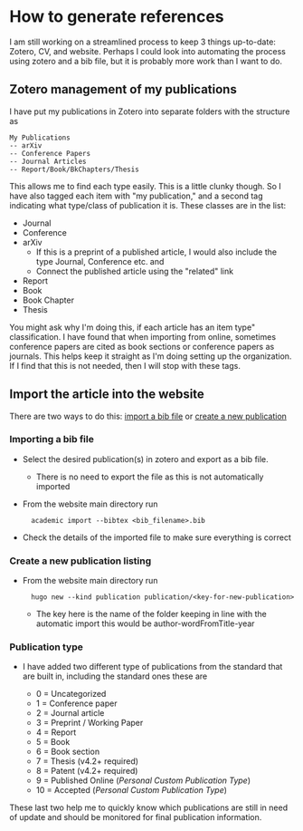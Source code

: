 # How to generate references

I am still working on a streamlined process to keep 3 things up-to-date: Zotero, CV, and website. Perhaps I could look into automating the process using zotero and a bib file, but it is probably more work than I want to do. 

## Zotero management of my publications

I have put my publications in Zotero into separate folders with the structure as

    My Publications
    -- arXiv
    -- Conference Papers
    -- Journal Articles
    -- Report/Book/BkChapters/Thesis

This allows me to find each type easily. This is a little clunky though. So I have also tagged each item with "my publication," and a second tag indicating what type/class of publication it is. These classes are in the list:
* Journal
* Conference
* arXiv 
    * If this is a preprint of a published article, I would also include the type Journal, Conference etc. and
    * Connect the published article using the "related" link
*  Report
* Book
* Book Chapter
* Thesis

You might ask why I'm doing this, if each article has an item type" classification. I have found that when importing from online, sometimes conference papers are cited as book sections or conference papers as journals. This helps keep it straight as I'm doing setting up the organization. If I find that this is not needed, then I will stop with these tags. 

## Import the article into the website

There are two ways to do this: [import a bib file](https://wowchemy.com/docs/content/publications/#import-from-bibtex) or [create a new publication](https://wowchemy.com/docs/content/publications/#command-line)

### Importing a bib file
* Select the desired publication(s) in zotero and export as a bib file. 
    * There is no need to export the file as this is not automatically imported
* From the website main directory run
        
        academic import --bibtex <bib_filename>.bib

* Check the details of the imported file to make sure everything is correct

### Create a new publication listing
* From the website main directory run

        hugo new --kind publication publication/<key-for-new-publication>

    * The key here is the name of the folder keeping in line with the automatic import this would be author-wordFromTitle-year

### Publication type
* I have added two different type of publications from the standard that are built in, including the standard ones these are

    * 0 = Uncategorized
    * 1 = Conference paper
    * 2 = Journal article
    * 3 = Preprint / Working Paper
    * 4 = Report
    * 5 = Book
    * 6 = Book section
    * 7 = Thesis (v4.2+ required)
    * 8 = Patent (v4.2+ required)
    * 9 = Published Online (_Personal Custom Publication Type_)
    * 10 = Accepted (_Personal Custom Publication Type_)

These last two help me to quickly know which publications are still in need of update and should be monitored for final publication information.
